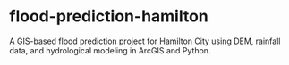 # flood-prediction-hamilton
A GIS-based flood prediction project for Hamilton City using DEM, rainfall data, and hydrological modeling in ArcGIS and Python.
